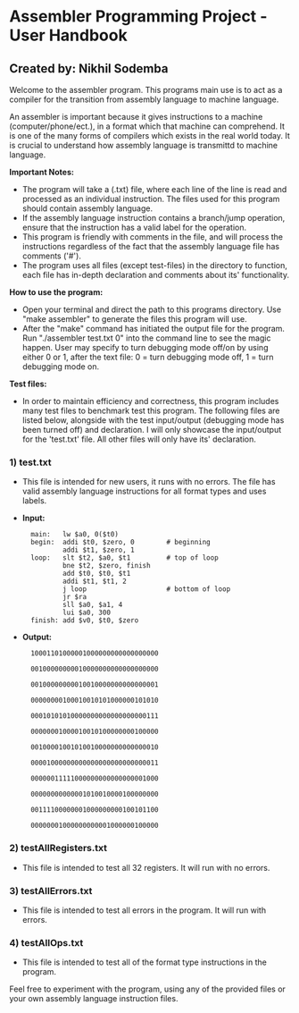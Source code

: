 # Assembler Programming Project - User Handbook

## Created by: Nikhil Sodemba

Welcome to the assembler program. This programs main use is to act as a compiler for the transition from assembly language to machine language.

An assembler is important because it gives instructions to a machine (computer/phone/ect.), in a format which that machine can comprehend. It is one of the many forms of compilers which exists in the real world today. It is crucial to understand how assembly language is transmittd to machine language.

**Important Notes:**

- The program will take a (.txt) file, where each line of the line is read and processed as an individual instruction. The files used for this program should contain assembly language.
- If the assembly language instruction contains a branch/jump operation, ensure that the instruction has a valid label for the operation.
- This program is friendly with comments in the file, and will process the instructions regardless of the fact that the assembly language file has comments ('#').
- The program uses all files (except test-files) in the directory to function, each file has in-depth declaration and comments about its' functionality.

**How to use the program:**

- Open your terminal and direct the path to this programs directory. Use "make assembler" to generate the files this program will use.
- After the "make" command has initiated the output file for the program. Run "./assembler test.txt 0" into the command line to see the magic happen. User may specify to turn debugging mode off/on by using either 0 or 1, after the text file: 0 = turn debugging mode off, 1 = turn debugging mode on.

**Test files:**

- In order to maintain efficiency and correctness, this program includes many test files to benchmark test this program. The following files are listed below, alongside with the test input/output (debugging mode has been turned off) and declaration. I will only showcase the input/output for the 'test.txt' file. All other files will only have its' declaration.

### 1) test.txt

- This file is intended for new users, it runs with no errors. The file has valid assembly language instructions for all format types and uses labels.

- **Input:**

        main:   lw $a0, 0($t0) 
        begin:  addi $t0, $zero, 0        # beginning
                addi $t1, $zero, 1
        loop:   slt $t2, $a0, $t1         # top of loop
                bne $t2, $zero, finish
                add $t0, $t0, $t1
                addi $t1, $t1, 2
                j loop                    # bottom of loop
                jr $ra
                sll $a0, $a1, 4
                lui $a0, 300
        finish: add $v0, $t0, $zero

- **Output:**

        10001101000001000000000000000000

        00100000000010000000000000000000

        00100000000010010000000000000001

        00000000100010010101000000101010

        00010101010000000000000000000111

        00000001000010010100000000100000

        00100001001010010000000000000010

        00001000000000000000000000000011

        00000011111000000000000000001000

        00000000000001010010000100000000

        00111100000001000000000100101100

        00000001000000000001000000100000

### 2) testAllRegisters.txt

- This file is intended to test all 32 registers. It will run with no errors.

### 3) testAllErrors.txt

- This file is intended to test all errors in the program. It will run with errors.

### 4) testAllOps.txt

- This file is intended to test all of the format type instructions in the program.

Feel free to experiment with the program, using any of the provided files or your own assembly language instruction files.
